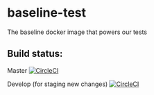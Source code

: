 # baseline-test
The baseline docker image that powers our tests

## Build status:

Master [![CircleCI](https://circleci.com/gh/VelocityMobile/baseline-test/tree/master.svg?style=svg)](https://circleci.com/gh/VelocityMobile/baseline-test/tree/master)

Develop (for staging new changes) [![CircleCI](https://circleci.com/gh/VelocityMobile/baseline-test/tree/develop.svg?style=svg)](https://circleci.com/gh/VelocityMobile/baseline-test/tree/develop)